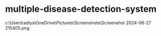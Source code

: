 # multiple-disease-detection-system
c:\Users\adiya\OneDrive\Pictures\Screenshots\Screenshot 2024-06-27 215405.png